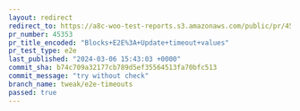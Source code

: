 ```yaml
---
layout: redirect
redirect_to: https://a8c-woo-test-reports.s3.amazonaws.com/public/pr/45353/e2e/index.html
pr_number: 45353
pr_title_encoded: "Blocks+E2E%3A+Update+timeout+values"
pr_test_type: e2e
last_published: "2024-03-06 15:43:03 +0000"
commit_sha: b74c709a32177cb789d5ef35564513fa70bfc513
commit_message: "try without check"
branch_name: tweak/e2e-timeouts
passed: true
---
```

